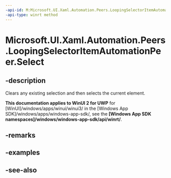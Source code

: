 ```yaml
---
-api-id: M:Microsoft.UI.Xaml.Automation.Peers.LoopingSelectorItemAutomationPeer.Select
-api-type: winrt method
---
```


<!-- Method syntax
public void Select()
-->

# Microsoft.UI.Xaml.Automation.Peers.LoopingSelectorItemAutomationPeer.Select

## -description
Clears any existing selection and then selects the current element.

**This documentation applies to WinUI 2 for UWP** for [WinUI]/windows/apps/winui/winui3/ in the [Windows App SDK]/windows/apps/windows-app-sdk/, see the **[Windows App SDK namespaces]/windows/windows-app-sdk/api/winrt/**.

## -remarks

## -examples

## -see-also
